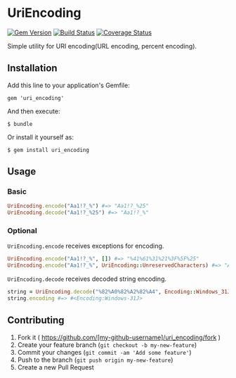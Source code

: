 # UriEncoding

[![Gem Version](https://badge.fury.io/rb/uri_encoding.svg)](http://badge.fury.io/rb/uri_encoding)
[![Build Status](https://travis-ci.org/s-osa/uri_encoding.svg?branch=master)](https://travis-ci.org/s-osa/uri_encoding)
[![Coverage Status](https://coveralls.io/repos/s-osa/uri_encoding/badge.png?branch=master)](https://coveralls.io/r/s-osa/uri_encoding?branch=master)

Simple utility for URI encoding(URL encoding, percent encoding).

## Installation

Add this line to your application's Gemfile:

    gem 'uri_encoding'

And then execute:

    $ bundle

Or install it yourself as:

    $ gem install uri_encoding
    
## Usage

### Basic

```ruby
UriEncoding.encode("Aa1!?_%") #=> "Aa1!?_%25"
UriEncoding.decode("Aa1!?_%25") #=> "Aa1!?_%"
```

### Optional

`UriEncoding.encode` receives exceptions for encoding.

```ruby
UriEncoding.encode("Aa1!?_%", []) #=> "%41%61%31%21%3F%5F%25"
UriEncoding.encode("Aa1!?_%", UriEncoding::UnreservedCharacters) #=> "Aa1%21%3F_%25"
```

`UriEncoding.decode` receives decoded string encoding.

```ruby
string = UriEncoding.decode("%82%A0%82%A2%82%A4", Encoding::Windows_31J) #=> "あいう"
string.encoding #=> #<Encoding:Windows-31J>
```

## Contributing

1. Fork it ( https://github.com/[my-github-username]/uri_encoding/fork )
2. Create your feature branch (`git checkout -b my-new-feature`)
3. Commit your changes (`git commit -am 'Add some feature'`)
4. Push to the branch (`git push origin my-new-feature`)
5. Create a new Pull Request
